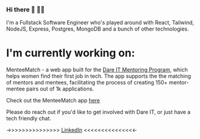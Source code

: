 ### Hi there 👋 🙋‍♀️

I'm a Fullstack Software Engineer who's played around with React, Tailwind, NodeJS, Express, Postgres, MongoDB and a bunch of other technologies.

# I'm currently working on:
MenteeMatch - a web app built for the [Dare IT Mentoring Program](https://mentoring.dareit.io/), which helps women find their first job in tech. The app supports the the matching of mentors and mentees, facilitating the process of creating 150+ mentor-mentee pairs out of 1k applications.

Check out the MenteeMatch app [here](https://github.com/pillllo/mentee-match)

Please do reach out if you'd like to get involved with Dare IT, or just have a tech friendly chat.

->>>>>>>>>>>>>>> [LinkedIn](https://www.linkedin.com/in/natalie-pilling/) <<<<<<<<<<<<<<<-
